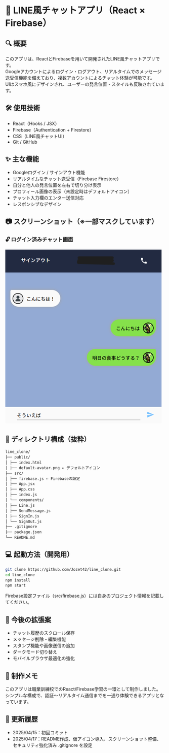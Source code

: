 # 💬 LINE風チャットアプリ（React × Firebase）

## 🔍 概要
このアプリは、ReactとFirebaseを用いて開発されたLINE風チャットアプリです。  
Googleアカウントによるログイン・ログアウト、リアルタイムでのメッセージ送受信機能を備えており、複数アカウントによるチャット体験が可能です。  
UIはスマホ風にデザインされ、ユーザーの発言位置・スタイルも反映されています。

## 🛠 使用技術
- React（Hooks / JSX）
- Firebase（Authentication + Firestore）
- CSS（LINE風チャットUI）
- Git / GitHub

## ✨ 主な機能
- Googleログイン / サインアウト機能
- リアルタイムなチャット送受信（Firebase Firestore）
- 自分と他人の発言位置を左右で切り分け表示
- プロフィール画像の表示（未設定時はデフォルトアイコン）
- チャット入力欄のエンター送信対応
- レスポンシブなデザイン

## 📷 スクリーンショット（※一部マスクしています）
### 🔓 ログイン済みチャット画面
![チャット画面（送信者）](./public/screenshot_chat.png)

## 📂 ディレクトリ構成（抜粋）
```bash
line_clone/ 
├── public/ 
│ ├── index.html 
│ ├── default-avatar.png ← デフォルトアイコン 
├── src/ 
│ ├── firebase.js ← Firebaseの設定 
│ ├── App.jsx 
│ ├── App.css 
│ ├── index.js 
│ └── components/ 
│ ├── Line.js 
│ ├── SendMessage.js 
│ ├── SignIn.js 
│ └── SignOut.js 
├── .gitignore 
├── package.json 
└── README.md
```

## 💻 起動方法（開発用）
```bash
git clone https://github.com/Jozet42/line_clone.git
cd line_clone
npm install
npm start
```
Firebase設定ファイル（src/firebase.js）には自身のプロジェクト情報を記載してください。

## 🧪 今後の拡張案
- チャット履歴のスクロール保存
- メッセージ削除・編集機能
- スタンプ機能や画像送信の追加
- ダークモード切り替え
- モバイルブラウザ最適化の強化

## 🙌 制作メモ
このアプリは職業訓練校でのReact/Firebase学習の一環として制作しました。
シンプルな構成で、認証〜リアルタイム通信までを一通り体験できるアプリとなっています。

## 📝 更新履歴
- 2025/04/15：初回コミット
- 2025/04/17：README作成、仮アイコン導入、スクリーンショット整備、セキュリティ強化済み .gitignore を設定